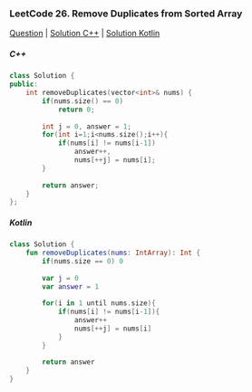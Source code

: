 ### LeetCode 26. Remove Duplicates from Sorted Array

[Question](https://leetcode.com/problems/remove-duplicates-from-sorted-array/)
| [Solution C++](https://leetcode.com/submissions/detail/572249851/)
| [Solution Kotlin](https://leetcode.com/submissions/detail/575910022/)

##### C++

```c++
class Solution {
public:
    int removeDuplicates(vector<int>& nums) {
        if(nums.size() == 0)
            return 0;
        
        int j = 0, answer = 1;
        for(int i=1;i<nums.size();i++){
            if(nums[i] != nums[i-1])
                answer++,
                nums[++j] = nums[i];
        }
        
        return answer;
    }
};
```

##### Kotlin

```kotlin
class Solution {
    fun removeDuplicates(nums: IntArray): Int {
        if(nums.size == 0) 0
        
        var j = 0
        var answer = 1
        
        for(i in 1 until nums.size){
            if(nums[i] != nums[i-1]){
                answer++
                nums[++j] = nums[i]
            }
        }
        
        return answer
    }
}
```
